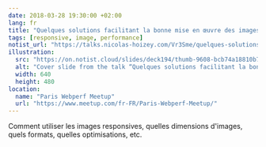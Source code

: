 ```yaml
---
date: 2018-03-28 19:30:00 +02:00
lang: fr
title: "Quelques solutions facilitant la bonne mise en œuvre des images responsives"
tags: [responsive, image, performance]
notist_url: "https://talks.nicolas-hoizey.com/Vr3Sme/quelques-solutions-facilitant-la-bonne-mise-en-oeuvre-des-images-responsives"
illustration:
  src: "https://on.notist.cloud/slides/deck194/thumb-9608-bcb74a18810b7af7.png"
  alt: "Cover slide from the talk “Quelques solutions facilitant la bonne mise en œuvre des images responsives”"
  width: 640
  height: 480
location:
  name: "Paris Webperf Meetup"
  url: "https://www.meetup.com/fr-FR/Paris-Webperf-Meetup/"
---
```


Comment utiliser les images responsives, quelles dimensions d'images, quels formats, quelles optimisations, etc.

